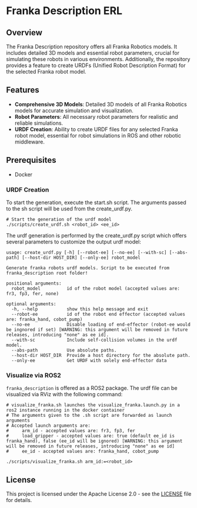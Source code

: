 # Franka Description ERL

## Overview

The Franka Description repository offers all Franka Robotics models. It includes detailed 3D models and essential robot parameters, crucial for simulating these robots in various environments. Additionally, the repository provides a feature to create URDFs (Unified Robot Description Format) for the selected Franka robot model.

## Features

- **Comprehensive 3D Models**: Detailed 3D models of all Franka Robotics models for accurate simulation and visualization.
- **Robot Parameters**: All necessary robot parameters for realistic and reliable simulations.
- **URDF Creation**: Ability to create URDF files for any selected Franka robot model, essential for robot simulations in ROS and other robotic middleware.

## Prerequisites

- Docker

### URDF Creation

To start the generation, execute the start.sh script. The arguments passed to the sh script will be used from the create_urdf.py.

```
# Start the generation of the urdf model
./scripts/create_urdf.sh <robot_id> <ee_id>
```

The urdf generation is performed by the create_urdf.py script which offers several parameters to customize the output urdf model:

```
usage: create_urdf.py [-h] [--robot-ee] [--no-ee] [--with-sc] [--abs-path] [--host-dir HOST_DIR] [--only-ee] robot_model

Generate franka robots urdf models. Script to be executed from franka_description root folder!

positional arguments:
  robot_model          id of the robot model (accepted values are: fr3, fp3, fer, none)

optional arguments:
  -h, --help           show this help message and exit
  --robot-ee           id of the robot end effector (accepted values are: franka_hand, cobot_pump)
  --no-ee              Disable loading of end-effector (robot-ee would be ingnored if set) [WARNING: this argument will be removed in future releases, introducing "none" as ee id].
  --with-sc            Include self-collision volumes in the urdf model.
  --abs-path           Use absolute paths.
  --host-dir HOST_DIR  Provide a host directory for the absolute path.
  --only-ee            Get URDF with solely end-effector data
```

### Visualize via ROS2

`franka_description` is offered as a ROS2 package.
The urdf file can be visualized via RViz with the following command:

```
# visualize_franka.sh launches the visualize_franka.launch.py in a ros2 instance running in the docker container
# The arguments given to the .sh script are forwarded as launch arguments
# Accepted launch arguments are:
#     arm_id - accepted values are: fr3, fp3, fer
#     load_gripper - accepted values are: true (default ee_id is franka_hand), false (ee_id will be ignored) [WARNING: this argument will be removed in future releases, introducing "none" as ee id]
#     ee_id - accepted values are: franka_hand, cobot_pump

./scripts/visualize_franka.sh arm_id:=<robot_id> 

```


## License

This project is licensed under the Apache License 2.0 - see the [LICENSE](LICENSE) file for details.
